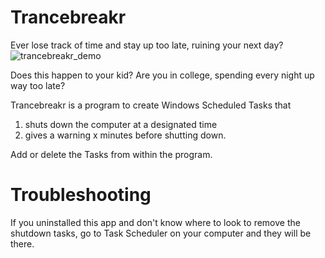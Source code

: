 # Trancebreakr

Ever lose track of time and stay up too late, ruining your next day? 
![trancebreakr_demo](https://user-images.githubusercontent.com/6875673/202711070-5d5ae8ee-ea7e-42bb-8645-90b9c878e0e7.png)

Does this happen to your kid? Are you in college, spending every night up way too late? 

Trancebreakr is a program to create Windows Scheduled Tasks that 
1) shuts down the computer at a designated time
2) gives a warning x minutes before shutting down. 

Add or delete the Tasks from within the program. 


# Troubleshooting

If you uninstalled this app and don't know where to look to remove the shutdown tasks, go to Task Scheduler on your computer and they will be there. 
